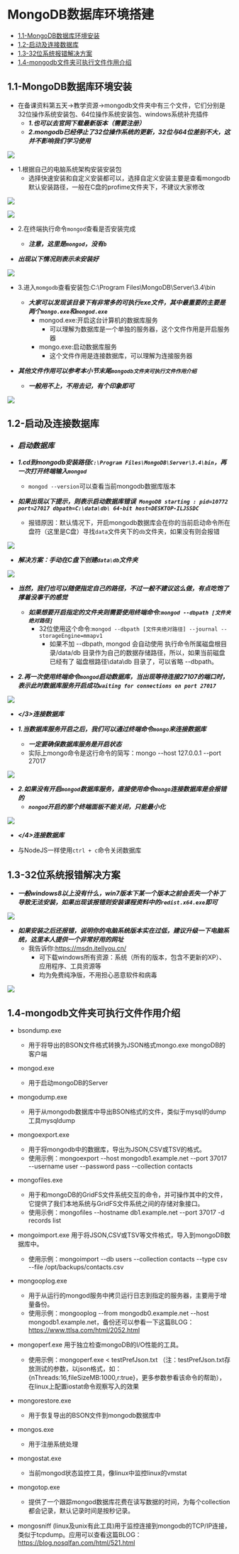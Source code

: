 # MongoDB数据库环境搭建

* [1.1-MongoDB数据库环境安装](#1.1)
* [1.2-启动及连接数据库](#1.3)
* [1.3-32位系统报错解决方案](#1.4)
* [1.4-mongodb文件夹可执行文件作用介绍](#1.5)

## <h2 id=1.1>1.1-MongoDB数据库环境安装</h2>

* 在备课资料第五天->教学资源->mongodb文件夹中有三个文件，它们分别是32位操作系统安装包、64位操作系统安装包、windows系统补充插件
    * ***1.也可以去官网下载最新版本（需要注册）***
    * ***2.mongodb已经停止了32位操作系统的更新，32位与64位差别不大，这并不影响我们学习使用***

![](images/0201.png)


* 1.根据自己的电脑系统架构安装安装包
    * 选择快速安装和自定义安装都可以，选择自定义安装主要是查看mongodb默认安装路径，一般在C盘的profime文件夹下，不建议大家修改

![](images/0202.png)

![](images/0203.png)

* 2.在终端执行命令`mongod`查看是否安装完成
    * ***注意，这里是`mongod`，没有`b`***

* ***出现以下情况则表示未安装好***

![](images/0204.png)

* 3.进入`momgodb`查看安装包:C:\Program Files\MongoDB\Server\3.4\bin
    * ***大家可以发现该目录下有非常多的可执行exe文件，其中最重要的主要是两个`mongo.exe`和`mongod.exe`***
        * mongod.exe:开启这台计算机的数据库服务
            * 可以理解为数据库是一个单独的服务器，这个文件作用是开启服务器
        * mongo.exe:启动数据库服务
            * 这个文件作用是连接数据库，可以理解为连接服务器

* ***其他文件作用可以参考本小节末尾`mongodb文件夹可执行文件作用介绍`***
    * ***一般用不上，不用去记，有个印象即可***

![](images/0205.png)

## <h2 id=1.3>1.2-启动及连接数据库</h2>

* ***<h3>启动数据库</h3>***

* ***1.cd到mongodb安装路径`C:\Program Files\MongoDB\Server\3.4\bin`，再一次打开终端输入`mongod`***
    * `mongod --version`可以查看当前mongodb数据库版本

* ***如果出现以下提示，则表示启动数据库错误` MongoDB starting : pid=10772 port=27017 dbpath=C:\data\db\ 64-bit host=DESKTOP-ILJSSDC`***
    * 报错原因：默认情况下，开启mongodb数据库会在你的当前启动命令所在盘符（这里是C盘）寻找`data`文件夹下的`db`文件夹，如果没有则会报错

![](images/0207.png)

* ***解决方案：手动在C盘下创建`data\db`文件夹***

![](images/0208.png)

* ***当然，我们也可以随便指定自己的路径，不过一般不建议这么做，有点吃饱了撑着没事干的感觉***
    * ***如果想要开启指定的文件夹则需要使用终端命令:`mongod --dbpath [文件夹绝对路径]`***
        * 32位使用这个命令:`mongod --dbpath [文件夹绝对路径] --journal --storageEngine=mmapv1`
            * 如果不加 --dbpath, mongod 会自动使用 执行命令所属磁盘根目录/data/db 目录作为自己的数据存储路径，所以，如果当前磁盘已经有了 磁盘根路径\data\db 目录了，可以省略 --dbpath。


* ***2.再一次使用终端命令`mongod`启动数据库，当出现等待连接27107的端口时，表示此时数据库服务开启成功`waiting for connections on port 27017`***

![](images/0209.png)

* ***</3>连接数据库</h3>***

* ***1.当数据库服务开启之后，我们可以通过终端命令`mongo`来连接数据库***
    * ***一定要确保数据库服务是开启状态***
    * 实际上mongo命令是这行命令的简写：mongo --host 127.0.0.1 --port 27017

![](images/0210.png)

* ***2.如果没有开启`mongod`数据库服务，直接使用命令`mongo`连接数据库是会报错的***
    * ***`nongod`开启的那个终端面板不能关闭，只能最小化***


![](images/0211.png)

* ***</4>连接数据库</h3>***

* 与NodeJS一样使用`ctrl + c`命令关闭数据库

## <h2 id=1.4>1.3-32位系统报错解决方案</h2>

* ***一般windows8以上没有什么，win7版本下某一个版本之前会丢失一个补丁导致无法安装，如果出现该报错则安装课程资料中的`redist.x64.exe`即可***

![](images/0212.png)

* ***如果安装之后还报错，说明你的电脑系统版本实在过低，建议升级一下电脑系统，这里本人提供一个非常好用的网址***
    * 我告诉你:<https://msdn.itellyou.cn/>
        * 可下载windows所有资源：系统（所有的版本，包含不更新的XP）、应用程序、工具资源等
        * 均为免费纯净版，不用担心恶意软件和病毒

![](images/0213.png)

## <h2 id=1.5>1.4-mongodb文件夹可执行文件作用介绍</h2>

* bsondump.exe
    * 用于将导出的BSON文件格式转换为JSON格式mongo.exe mongoDB的客户端

* mongod.exe
    * 用于启动mongoDB的Server

* mongodump.exe
    * 用于从mongodb数据库中导出BSON格式的文件，类似于mysql的dump工具mysqldump

* mongoexport.exe
    * 用于将mongodb中的数据库，导出为JSON,CSV或TSV的格式。
    * 使用示例：mongoexport --host mongodb1.example.net --port 37017 --username user --password pass --collection contacts

* mongofiles.exe
    * 用于和mongoDB的GridFS文件系统交互的命令，并可操作其中的文件，它提供了我们本地系统与GridFS文件系统之间的存储对象接口。
    * 使用示例：mongofiles --hostname db1.example.net --port 37017 -d records list

* mongoimport.exe 用于将JSON,CSV或TSV等文件格式，导入到mongoDB数据库中。
    * 使用示例：mongoimport --db users --collection contacts --type csv --file /opt/backups/contacts.csv

* mongooplog.exe
    * 用于从运行的mongod服务中拷贝运行日志到指定的服务器，主要用于增量备份。
    * 使用示例：mongooplog --from mongodb0.example.net --host mongodb1.example.net，备份还可以参看一下这篇BLOG：https://www.ttlsa.com/html/2052.html

* mongoperf.exe 用于独立检查mongoDB的I/O性能的工具。
    * 使用示例：mongoperf.exe < testPrefJson.txt （注：testPrefJson.txt存放测试的参数，以json格式，如：{nThreads:16,fileSizeMB:1000,r:true}，更多参数参看该命令的帮助），在linux上配置iostat命令观察写入的效果

* mongorestore.exe
    * 用于恢复导出的BSON文件到mongodb数据库中

* mongos.exe
    * 用于注册系统处理

* mongostat.exe
    * 当前mongod状态监控工具，像linux中监控linux的vmstat

* mongotop.exe
    * 提供了一个跟踪mongod数据库花费在读写数据的时间，为每个collection都会记录，默认记录时间是按秒记录。

* mongosniff (linux及unix有此工具)用于监控连接到mongodb的TCP/IP连接，类似于tcpdump。应用可以查看这篇BLOG：https://blog.nosqlfan.com/html/521.html





